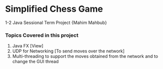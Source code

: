 # Simplified Chess Game
1-2 Java Sessional Term Project {Mahim Mahbub}
### Topics Covered in this project
<!-- OL -->
1. Java FX [View]
1. UDP for Networking [To send moves over the network]
1. Multi-threading to support the moves obtained from the network and to change the GUI thread

<!--|||
|--|--|
|<table> <tr><th>Simulated Datasets (Folder Names)</th><th></th></tr><tr><td>11-taxon</td><td></td></tr></tr><tr><td>15-taxon</td><td></td></tr></tr><tr><td>37-taxon</td><td></td></tr></tr><tr><td>48-taxon</td><td></td></tr></tr><tr><td>101-taxon</td><td></td></tr> </table>| <table> <tr><th></th><th>Biological Datasets (Folder Names)</th></tr><tr><td></td><td>aminota-aa</td></tr><tr><td></td><td>aminota-nt</td></tr><tr><td></td><td>mamalian</td></tr></td></tr><tr><td></td><td>angiosperm</td></tr></td></tr><tr><td></td><td>avian</td></tr>  </table>|-->
